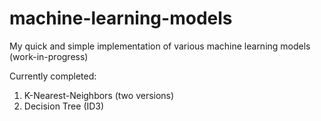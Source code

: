 # machine-learning-models
My quick and simple implementation of various machine learning models (work-in-progress)

Currently completed:
1) K-Nearest-Neighbors (two versions)
2) Decision Tree (ID3)
